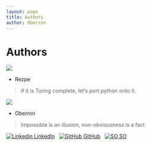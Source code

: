```yaml
---
layout: page
title: Authors
author: Oberron
---
```


# Authors

![](http://cdn.slidesharecdn.com/profile-photo-Sebpv-96x96.jpg?cb=1459437655)

* Rezpe

> if it is Turing complete, let’s port python onto it.

![](https://www.gravatar.com/avatar/d891a93985bae7576f011cbf434197d0?s=128&d=identicon&r=PG)

* Oberron

> Impossible is an illusion, non-obviousness is a fact

[![Linkedin](https://i.stack.imgur.com/gVE0j.png) LinkedIn](https://www.linkedin.com/in/oberron/)
&nbsp;
[![GitHub](https://i.stack.imgur.com/tskMh.png) GitHub](https://github.com/oberron)
&nbsp;
[![SO](https://upload.wikimedia.org/wikipedia/commons/thumb/e/ef/Stack_Overflow_icon.svg/240px-Stack_Overflow_icon.svg.png) SO](https://meta.stackoverflow.com/users/1167333/auberon-vacher)